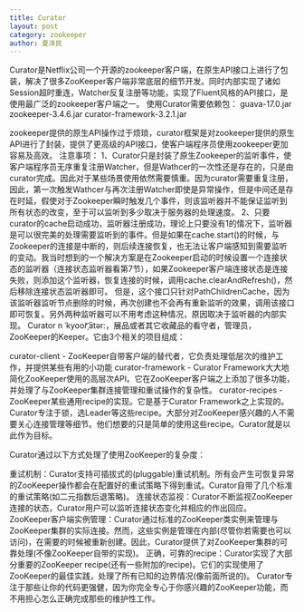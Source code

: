 ```yaml
---
title: Curator
layout: post
category: zookeeper
author: 夏泽民
---
```

Curator是Netflix公司一个开源的zookeeper客户端，在原生API接口上进行了包装，解决了很多ZooKeeper客户端非常底层的细节开发。同时内部实现了诸如Session超时重连，Watcher反复注册等功能，实现了Fluent风格的API接口，是使用最广泛的zookeeper客户端之一。
使用Curator需要依赖包：
guava-17.0.jar
zookeeper-3.4.6.jar
curator-framework-3.2.1.jar
<!-- more -->
zookeeper提供的原生API操作过于烦琐，curator框架是对zookeeper提供的原生API进行了封装，提供了更高级的API接口，使客户端程序员使用zookeeper更加容易及高效。
注意事项：
1、Curator只是封装了原生Zookeeper的监听事件，使客户端程序员无序重复注册Watcher，但是Wathcer的一次性还是存在的，只是由curator完成。因此对于某些场景使用依然需要慎重。因为curator需要重复注册，因此，第一次触发Wathcer与再次注册Watcher即使是异常操作，但是中间还是存在时延，假使对于Zookeeper瞬时触发几个事件，则该监听器并不能保证监听到所有状态的改变，至于可以监听到多少取决于服务器的处理速度。
2、只要curator的cache启动成功，监听器注册成功，理论上只要没有1的情况下，监听器是可以很完美的处理需要监听到的事件。但是如果在cache.start()的时候，与Zookeeper的连接是中断的，则后续连接恢复，也无法让客户端感知到需要监听的变动。我当时想到的一个解决方案是在Zookeeper启动的时候设置一个连接状态的监听器（连接状态监听器看第7节），如果Zookeeper客户端连接状态是连接失败，则添加这个监听器，恢复连接的时候，调用cache.clearAndRefresh()，然后移除连接状态监听器即可。
但是，这个接口只针对PathChildrenCache，因为该监听器监听节点删除的时候，再次创建也不会再有重新监听的效果，调用该接口即可恢复。另外两种监听器可以不用考虑这种情况，原因取决于监听器的内部实现。
Curator n ˈkyoor͝ˌātər:，展品或者其它收藏品的看守者，管理员，ZooKeeper的Keeper。它由3个相关的项目组成：

curator-client - ZooKeeper自带客户端的替代者，它负责处理低层次的维护工作，并提供某些有用的小功能
curator-framework - Curator Framework大大地简化ZooKeeper使用的高层次API。它在ZooKeeper客户端之上添加了很多功能，并处理了与ZooKeeper集群连接管理和重试操作的复杂性。
curator-recipes - ZooKeeper某些通用recipe的实现。它是基于Curator Framework之上实现的。
Curator专注于锁，选Leader等这些recipe。大部分对ZooKeeper感兴趣的人不需要关心连接管理等细节。他们想要的只是简单的使用这些recipe。Curator就是以此作为目标。

Curator通过以下方式处理了使用ZooKeeper的复杂度：

重试机制：Curator支持可插拔式的(pluggable)重试机制。所有会产生可恢复异常的ZooKeeper操作都会在配置好的重试策略下得到重试。Curator自带了几个标准的重试策略(如二元指数后退策略)。
连接状态监视：Curator不断监视ZooKeeper连接的状态，Curator用户可以监听连接状态变化并相应的作出回应。
ZooKeeper客户端实例管理：Curator通过标准的ZooKeeper类实例来管理与ZooKeeper集群的实际连接。然而，这些实例是管理在内部(尽管你若需要也可以访问)，在需要的时候被重新创建。因此，Curator提供了对ZooKeeper集群的可靠处理(不像ZooKeeper自带的实现)。
正确，可靠的recipe：Curator实现了大部分重要的ZooKeeper recipe(还有一些附加的recipe)。它们的实现使用了ZooKeeper的最佳实践，处理了所有已知的边界情况(像前面所说的)。
Curator专注于那些让你的代码更强健，因为你完全专心于你感兴趣的ZooKeeper功能，而不用担心怎么正确完成那些的维护性工作。
